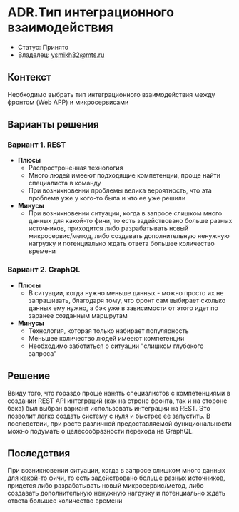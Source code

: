 # ADR.Тип интеграционного взаимодействия
<!-- Название ADR состоит из [ADR.###] [Коротко суть принятого решения] -->

* Статус: Принято
* Владелец: ysmikh32@mts.ru

## Контекст
Необходимо выбрать тип интеграционного взаимодействия между фронтом (Web APP) и микросервисами
<!-- Описание проблемы, требующей решения, причин, побудивших принять решение, ограничений, действовавших на момент принятия решения -->

## Варианты решения
<!-- Описание рассмотренных вариантов c их плюсами и минусами -->

### Вариант 1. REST
<!-- Описание варианта 1 -->
* **Плюсы**
  * Распростроненная технология
  * Много людей имееют подходящие компетенции, проще найти специалиста в команду
  * При возникновении проблемы велика вероятность, что эта проблема уже у кого-то была и что ее уже решили
* **Минусы**
  * При возникновении ситуации, когда в запросе слишком много данных для какой-то фичи, то есть задействовано больше разных источников, приходится либо разрабатывать новый микросервис/метод, либо создавать дополнительную ненужную нагрузку и потенциально ждать ответа большее количество времени

### Вариант 2. GraphQL
<!-- Описание варианта 2 -->
* **Плюсы**
  * В ситуации, когда нужно меньше данных - можно просто их не запрашивать, благодаря тому, что фронт сам выбирает сколько данных ему нужно, а бэк уже в зависимости от этого идет по заранее созданным маршрутам
* **Минусы**
  * Технология, которая только набирает популярность
  * Меньшее количество людей имееют компетенции
  * Необходимо заботиться о ситуации "слишком глубокого запроса"

## Решение
Ввиду того, что гораздо проще нанять специалистов с компетенциями в создании REST API интеграций (как на строне фронта, так и на стороне бэка) был выбран вариант использовать интеграции на REST. Это позволит легко создать систему с нуля и быстрее ее запустить. В последствии, при росте различной предоставляемой функциональности можно подумать о целесообразности перехода на GraphQL.

## Последствия
При возникновении ситуации, когда в запросе слишком много данных для какой-то фичи, то есть задействовано больше разных источников, придется либо разрабатывать новый микросервис/метод, либо создавать дополнительную ненужную нагрузку и потенциально ждать ответа большее количество времени